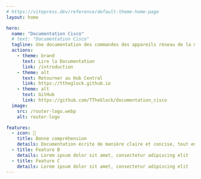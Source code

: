 ```yaml
---
# https://vitepress.dev/reference/default-theme-home-page
layout: home

hero:
  name: "Documentation Cisco"
  # text: "Documentation Cisco"
  tagline: Une documentation des commandes des appareils réseau de la marque Cisco
  actions:
    - theme: brand
      text: Lire la Documentation
      link: /introduction
    - theme: alt
      text: Retourner au Hub Central
      link: https://ttheglock.github.io
    - theme: alt
      text: GitHub
      link: https://github.com/TTheGlock/documentation_cisco
  image:
    src: /router-logo.webp
    alt: router-logo

features:
  - icon: 📝
    title: Bonne compréhension
    details: Documentation écrite de manière claire et concise, tout en abordant la plupart des thèmes
  - title: Feature B
    details: Lorem ipsum dolor sit amet, consectetur adipiscing elit
  - title: Feature C
    details: Lorem ipsum dolor sit amet, consectetur adipiscing elit
---
```


